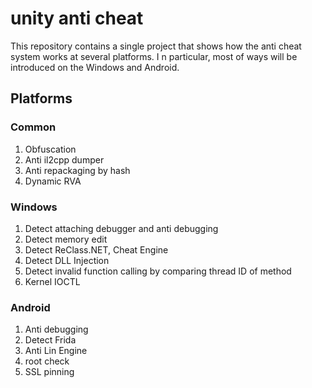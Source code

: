 # unity anti cheat

This repository contains a single project that shows how the anti cheat system works at several platforms. I n particular, most of ways will be introduced on the Windows and Android. 

## Platforms

### Common

1. Obfuscation
2. Anti il2cpp dumper
3. Anti repackaging by hash
4. Dynamic RVA

  

### Windows

1. Detect attaching debugger and anti debugging
2. Detect memory edit
3. Detect ReClass.NET, Cheat Engine
4. Detect DLL Injection
5. Detect invalid function calling by comparing thread ID of method
6. Kernel IOCTL

  

### Android

1. Anti debugging
2. Detect Frida
3. Anti Lin Engine
4. root check
5. SSL pinning

